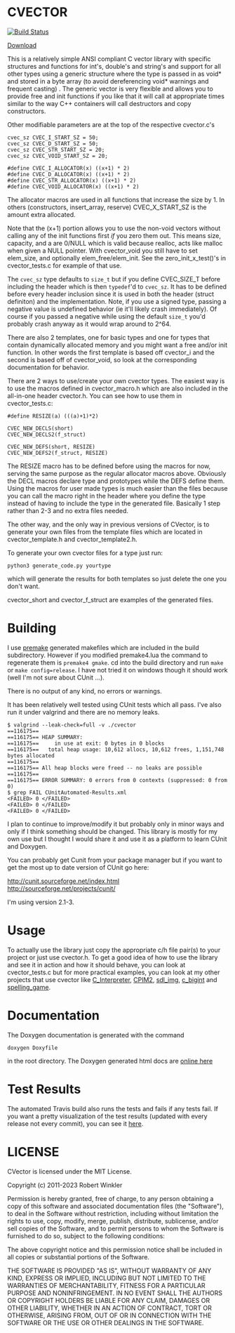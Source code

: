 CVECTOR
=======
[![Build Status](https://travis-ci.org/rswinkle/CVector.svg?branch=master)](https://travis-ci.org/rswinkle/CVector)

[Download](https://github.com/rswinkle/cvector)

This is a relatively simple ANSI compliant C vector library with specific structures and
functions for int's, double's and string's and support for all other types
using a generic structure where the type is passed in as void\* and stored in a byte array
(to avoid dereferencing void\* warnings and frequent casting) .
The generic vector is very flexible and allows you to provide free and init functions
if you like that it will call at appropriate times similar to the way C++ containers
will call destructors and copy constructors.

Other modifiable parameters are at the top of the respective cvector.c's

	cvec_sz CVEC_I_START_SZ = 50;
	cvec_sz CVEC_D_START_SZ = 50;
	cvec_sz CVEC_STR_START_SZ = 20;
	cvec_sz CVEC_VOID_START_SZ = 20;

	#define CVEC_I_ALLOCATOR(x) ((x+1) * 2)
	#define CVEC_D_ALLOCATOR(x) ((x+1) * 2)
	#define CVEC_STR_ALLOCATOR(x) ((x+1) * 2)
	#define CVEC_VOID_ALLOCATOR(x) ((x+1) * 2)

The allocator macros are used in all functions that increase the size by 1.
In others (constructors, insert_array, reserve) CVEC_X_START_SZ is the amount
extra allocated.

Note that the (x+1) portion allows you to use the non-void vectors
without calling any of the init functions first *if* you zero them out.  This
means size, capacity, and a are 0/NULL which is valid because realloc, acts like
malloc when given a NULL pointer.  With cvector_void you still have to set
elem_size, and optionally elem_free/elem_init. See the zero_init_x_test()'s
in cvector_tests.c for example of that use.

The `cvec_sz` type defaults to `size_t` but if you define CVEC_SIZE_T before including
the header which is then `typedef`'d to `cvec_sz`.  It has to be defined before
every header inclusion since it is used in both the header (struct definiton)
and the implementation.  Note, if you use a signed type, passing a negative value
is undefined behavior (ie it'll likely crash immediately).  Of course if you
passed a negative while using the default `size_t` you'd probably crash anyway
as it would wrap around to 2^64.

There are also 2 templates, one for basic types and one for types that contain
dynamically allocated memory and you might want a free and/or init function.
In other words the first template is based off cvector_i and the second is based
off of cvector_void, so look at the corresponding documentation for behavior.

There are 2 ways to use/create your own cvector types.  The easiest way is to use
the macros defined in cvector_macro.h which are also included in the all-in-one header
cvector.h.  You can see how to use them in cvector_tests.c:

	#define RESIZE(a) (((a)+1)*2)

	CVEC_NEW_DECLS(short)
	CVEC_NEW_DECLS2(f_struct)

	CVEC_NEW_DEFS(short, RESIZE)
	CVEC_NEW_DEFS2(f_struct, RESIZE)

The RESIZE macro has to be defined before using the macros for now, serving the
same purpose as the regular allocator macros above.  Obviously the DECL macros
declare type and prototypes while the DEFS define them.  Using the macros for
user made types is much easier than the files because you can call the macro
right in the header where you define the type instead of having to include the
type in the generated file.  Basically 1 step rather than 2-3 and no extra files
needed.

The other way, and the only way in previous versions of CVector, is to generate
your own files from the template files which are located in cvector_template.h
and cvector_template2.h.

To generate your own cvector files for a type just run:

	python3 generate_code.py yourtype

which will generate the results for both templates so just delete the one
you don't want.

cvector_short and cvector_f_struct are examples of the generated files.

Building
========
I use [premake](http://premake.github.io/) generated makefiles which are
included in the build subdirectory.  However if you modified premake4.lua
the command to regenerate them is `premake4 gmake`.  cd into the build
directory and run `make` or `make config=release`. I have not tried it on
windows though it should work (well I'm not sure about CUnit ...).

There is no output of any kind, no errors or warnings.

It has been relatively well tested using CUnit tests which all pass.
I've also run it under valgrind and there are no memory leaks.

	$ valgrind --leak-check=full -v ./cvector
	==116175==
	==116175== HEAP SUMMARY:
	==116175==     in use at exit: 0 bytes in 0 blocks
	==116175==   total heap usage: 10,612 allocs, 10,612 frees, 1,151,748 bytes allocated
	==116175==
	==116175== All heap blocks were freed -- no leaks are possible
	==116175==
	==116175== ERROR SUMMARY: 0 errors from 0 contexts (suppressed: 0 from 0)
	$ grep FAIL CUnitAutomated-Results.xml
	<FAILED> 0 </FAILED> 
	<FAILED> 0 </FAILED> 
	<FAILED> 0 </FAILED> 


I plan to continue to improve/modify it but probably only in minor ways and
only if I think something should be changed.  This library is mostly
for my own use but I thought I would share it and use it as a platform
to learn CUnit and Doxygen.

You can probably get Cunit from your package manager but
if you want to get the most up to date version of CUnit go here:

http://cunit.sourceforge.net/index.html
http://sourceforge.net/projects/cunit/

I'm using version 2.1-3.

Usage
=====
To actually use the library just copy the appropriate c/h file pair(s) to your project
or just use cvector.h.  To get a good idea of how to use the library and see it in
action and how it should behave, you can look at cvector_tests.c but for more practical
examples, you can look at my other projects that use cvector like [C_Interpreter](https://github.com/rswinkle/c_interpreter),
[CPIM2](https://github.com/rswinkle/cpim2), [sdl_img](https://github.com/rswinkle/sdl_img),
[c_bigint](https://github.com/rswinkle/c_bigint) and [spelling_game](https://github.com/rswinkle/spelling_game).

Documentation
=============
The Doxygen documentation is generated with the command

	doxygen Doxyfile

in the root directory.  The Doxygen generated html docs are
[online here](http://www.robertwinkler.com/projects/cvector/)

Test Results
============
The automated Travis build also runs the tests and fails if any tests fail.
If you want a pretty visualization of the test results (updated with every release
not every commit), you can see it
[here](http://www.robertwinkler.com/projects/cvector/CUnitAutomated-Results.xml).

LICENSE
=======
CVector is licensed under the MIT License.

Copyright (c) 2011-2023 Robert Winkler

Permission is hereby granted, free of charge, to any person obtaining a copy of this software and associated
documentation files (the "Software"), to deal in the Software without restriction, including without limitation
the rights to use, copy, modify, merge, publish, distribute, sublicense, and/or sell copies of the Software, and
to permit persons to whom the Software is furnished to do so, subject to the following conditions:

The above copyright notice and this permission notice shall be included in all copies or substantial portions of the Software.

THE SOFTWARE IS PROVIDED "AS IS", WITHOUT WARRANTY OF ANY KIND, EXPRESS OR IMPLIED, INCLUDING BUT NOT LIMITED
TO THE WARRANTIES OF MERCHANTABILITY, FITNESS FOR A PARTICULAR PURPOSE AND NONINFRINGEMENT. IN NO EVENT SHALL
THE AUTHORS OR COPYRIGHT HOLDERS BE LIABLE FOR ANY CLAIM, DAMAGES OR OTHER LIABILITY, WHETHER IN AN ACTION OF
CONTRACT, TORT OR OTHERWISE, ARISING FROM, OUT OF OR IN CONNECTION WITH THE SOFTWARE OR THE USE OR OTHER DEALINGS
IN THE SOFTWARE.

